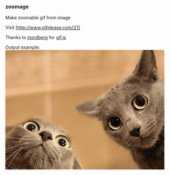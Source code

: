 
### zoomage

Make zoomable gif from image

Visit [http://www.gifplease.com/][1]

Thanks to [jnordberg][2] for [gif.js][3]

Output example:
![gifplease.gif](https://github.com/ltempier/zoomage/raw/master/gifplease.gif)

[1]: http://www.gifplease.com/
[2]: https://github.com/jnordberg
[3]: https://github.com/jnordberg/gif.js
